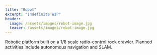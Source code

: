 ```yaml
---
title: "Robot"
excerpt: "Indefinite WIP"
header:
  image: /assets/images/robot-image.jpg
  teaser: /assets/images/robot-image.jpg
---
```



Robotic platform built on a 1/8 scale radio-control rock crawler. Planned activities include autonomous navigation and SLAM.

